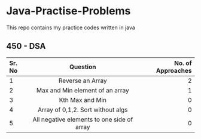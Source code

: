 # Java-Practise-Problems
This repo contains my practice codes written in java

## 450 - DSA

| Sr. No       | Question                                           | No. of Approaches |
| :---         |     :---:                                          |          ---:     |
| 1            | Reverse an Array                                   | 2                 |
| 2            | Max and Min element of an array                    | 1                 |
| 3            | Kth Max and Min                                    | 0                 |
| 4            | Array of 0,1,2. Sort without algs                  | 0                 |
| 5            | All negative elements to one side of array         | 0                 |
